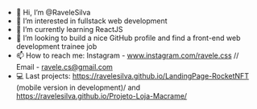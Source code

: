 - 👋 Hi, I’m @RaveleSilva
- 👀 I’m interested in fullstack web development
- 🌱 I’m currently learning ReactJS
- 💞️ I’m looking to build a nice GitHub profile and find a front-end web development trainee job
- 📫 How to reach me: Instagram - www.instagram.com/ravele.css // Email - ravele.cs@gmail.com
- 💻 Last projects: https://ravelesilva.github.io/LandingPage-RocketNFT (mobile version in development)/ and https://ravelesilva.github.io/Projeto-Loja-Macrame/

<!---
RaveleSilva/RaveleSilva is a ✨ special ✨ repository because its `README.md` (this file) appears on your GitHub profile.
You can click the Preview link to take a look at your changes.
--->
